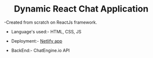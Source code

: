 
<h1 align="center">Dynamic React Chat Application</h1>
-Created from scratch on ReactJs framework.

- Language's used:- HTML, CSS, JS

- Deployment:- [Netlify app](https://niks-chatapp-abf3b3.netlify.app)

- BackEnd:- ChatEngine.io API 

